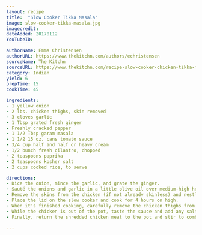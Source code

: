 ```yaml
---
layout: recipe
title:  "Slow Cooker Tikka Masala"
image: slow-cooker-tikka-masala.jpg
imagecredit:
dateAdded: 20170112
YouTubeID: 

authorName: Emma Christensen
authorURL: https://www.thekitchn.com/authors/echristensen
sourceName: The Kitchn
sourceURL: https://www.thekitchn.com/recipe-slow-cooker-chicken-tikka-masala-recipes-from-the-kitchn-211284
category: Indian
yield: 6
prepTime: 15
cookTime: 45

ingredients:
- 1 yellow onion
- 2 lbs. chicken thighs, skin removed
- 3 cloves garlic
- 1 Tbsp grated fresh ginger
- Freshly cracked pepper
- 1 1/2 Tbsp garam masala
- 1 1/2 15 oz. cans tomato sauce
- 3/4 cup half and half or heavy cream
- 1/2 bunch fresh cilantro, chopped
- 2 teaspoons paprika
- 2 teaspoons kosher salt
- 2 cups cooked rice, to serve 

directions:
- Dice the onion, mince the garlic, and grate the ginger. 
- Sauté the onions and garlic in a little olive oil over medium-high heat in a skillet until softened, then stir in the ginger, tomato sauce, and spices until fragrant. Transfer to the slow cooker.
- Remove the skins from the chicken (if not already skinless) and nestle the chicken thighs into the slow cooker in the sauce, being sure to smother the chicken in the sauce. Top the chicken with the minced garlic, grated ginger, some freshly cracked pepper, and the garam masala.
- Place the lid on the slow cooker and cook for 4 hours on high.
- When it's finished cooking, carefully remove the chicken thighs from the sauce and transfer them to a cutting board. Use two forks to shred the chicken and remove the bones.
- While the chicken is out of the pot, taste the sauce and add any salt or extra garam masala if desired. Once seasoned to your liking, stir in the half and half or cream.
- Finally, return the shredded chicken meat to the pot and stir to combine. Serve the meat and sauce over rice or with flat bread for scooping up the delicious sauce. Top with freshly chopped cilantro.

---
```

